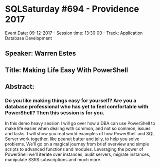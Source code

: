 # SQLSaturday #694 - Providence 2017
Event Date: 09-12-2017 - Session time: 13:30:00 - Track: Application  Database Development
## Speaker: Warren Estes
## Title: Making Life Easy With PowerShell
## Abstract:
### Do you like making things easy for yourself? Are you a database professional who has yet to feel comfortable with PowerShell? Then this session is for you. 
In this demo heavy session I will go over how a DBA can use PowerShell to make life easier when dealing with common, and not so common, issues and tasks. I will show you real world examples of how PowerShell and SQL Server work together, like peanut butter and jelly, to help you solve problems. We'll go on a magical journey from brief overview and simple scripts to advanced functions and modules. Leveraging the power of PowerShell we'll iterate over instances, audit servers, migrate instances, manipulate SSRS subscriptions and much more.
